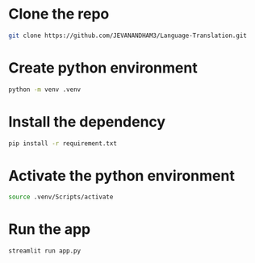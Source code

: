 # Clone the repo
```bash
git clone https://github.com/JEVANANDHAM3/Language-Translation.git
```
# Create python environment
```bash
python -m venv .venv
```
# Install the dependency
```bash
pip install -r requirement.txt
```
# Activate the python environment
```bash
source .venv/Scripts/activate
```

# Run the app
```bash
streamlit run app.py
```